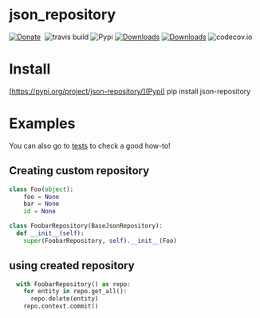 # json_repository
[![Donate](https://img.shields.io/badge/Donate-PayPal-green.svg?logo=paypal&style=flat-square)](https://www.paypal.me/mandrewcito/1)&nbsp;
![travis build](https://img.shields.io/travis/mandrewcito/json_repository.svg)
![Pypi](https://img.shields.io/pypi/v/json-repository.svg)
[![Downloads](https://pepy.tech/badge/json-repository)](https://pepy.tech/project/json-repository)
[![Downloads](https://pepy.tech/badge/json-repository/month)](https://pepy.tech/project/json-repository/month)
![codecov.io](https://codecov.io/github/mandrewcito/json_repository/coverage.svg?branch=master)

# Install

[https://pypi.org/project/json-repository/](Pypi)
pip install json-repository

# Examples

You can also go to [tests](test/sample/foobar_test.py) to check a good how-to!

## Creating custom repository

```python
class Foo(object):
    foo = None
    bar = None
    id = None

class FoobarRepository(BaseJsonRepository):
  def __init__(self):
    super(FoobarRepository, self).__init__(Foo)
```

## using created repository

```python
  with FoobarRepository() as repo:
    for entity in repo.get_all():
      repo.delete(entity)
    repo.context.commit()
```
